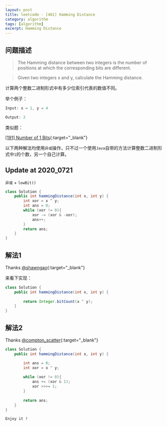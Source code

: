 ```yaml
---
layout: post
title: leetcode - [461] Hamming Distance
category: algorithm
tags: [algorithm]
excerpt: Hamming Distance
---
```


## 问题描述  

> The Hamming distance between two integers is the number of positions at which the corresponding bits are different.  

> Given two integers x and y, calculate the Hamming distance.  

计算两个整数二进制形式中有多少位索引代表的数值不同。  


举个例子：  

``` java
Input: x = 1, y = 4

Output: 2
```

类似题：  

[[191] Number of 1 Bits](http://yaoyichen.cn/algorithm/2020/06/23/leetcode-191.html){:target="_blank"}  

以下两种解法均使用`异或`操作，只不过一个使用`Java`自带的方法计算整数二进制形式中`1`的个数，另一个自己计算。  

## Update at 2020_0721  

`异或` + `lowBit()`  

``` java
class Solution {
    public int hammingDistance(int x, int y) {
        int xor = x ^ y;
        int ans = 0;
        while (xor != 0){
            xor -= (xor & -xor);
            ans++;
        }
        return ans;
    }
}
```

## 解法1  

Thanks [@shawngao](https://leetcode.com/problems/hamming-distance/discuss/94698/Java-1-Line-Solution-%3AD){:target="_blank"}  


来看下实现：  


``` java
class Solution {
    public int hammingDistance(int x, int y) {
        
        return Integer.bitCount(x ^ y);
    }
}
```

## 解法2  


Thanks [@compton_scatter](https://leetcode.com/problems/hamming-distance/discuss/94698/Java-1-Line-Solution-%3AD){:target="_blank"}  

``` java
class Solution {
    public int hammingDistance(int x, int y) {

        int ans = 0;
        int xor = x ^ y;
        
        while (xor != 0){
            ans += (xor & 1);
            xor >>>= 1;
        }
        
        return ans;
    }
}
```

`Enjoy it ! `